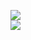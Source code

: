 [![](https://img.shields.io/badge/Made%20With-Github%20Spray-lightgrey.svg?style=for-the-badge&logo=github)](https://github.com/Annihil/github-spray#10512)  
[![](https://i.imgur.com/2DrTn0Z.gif)](https://github.com/Annihil/github-spray)